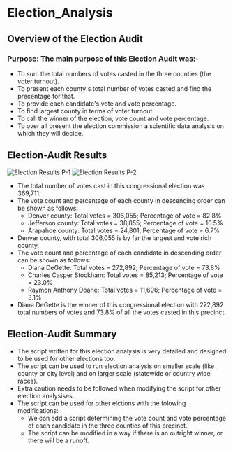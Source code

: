 # Election_Analysis
## Overview of the Election Audit
### Purpose: The main purpose of this Election Audit was:-
* To sum the total numbers of votes casted in the three counties (the voter turnout).
* To present each county's total number of votes casted and find the precentage for that.
* To provide each candidate's vote and vote percentage.
* To find largest county in terms of voter turnout.
* To call the winner of the election, vote count and vote percentage.
* To over all present the election commission a scientific data analysis on which they will decide.
## Election-Audit Results

![Election Results P-1](https://user-images.githubusercontent.com/89214854/136095610-c783e4b0-7226-46bb-be2b-a8ba4453b8d4.png)
![Election Results P-2](https://user-images.githubusercontent.com/89214854/136095653-a750b3b1-620c-4465-ace6-42fe6ab2d08e.png)


* The total number of votes cast in this congressional election was 369,711.
* The vote count and percentage of each county in descending order can be shown as follows:
    - Denver county: Total votes = 306,055; Percentage of vote = 82.8%
    - Jefferson county: Total votes = 38,855; Percentage of vote = 10.5%
    - Arapahoe county: Total votes = 24,801, Percentage of vote = 6.7%
* Denver county, with total 306,055 is by far the largest and vote rich county.
* The vote count and percentage of each candidate in descending order can be shown as follows:
    - Diana DeGette: Total votes = 272,892; Percentage of vote = 73.8%
    - Charles Casper Stockham: Total votes = 85,213; Percentage of vote = 23.0%
    - Raymon Anthony Doane: Total votes = 11,606; Percentage of vote = 3.1%
* Diana DeGette is the winner of this congressional election with 272,892 total numbers of votes and 73.8% of all the votes casted in this precinct.
## Election-Audit Summary
* The script written for this election analysis is very detailed and designed to be used for other elections too.
* The script can be used to run election analysis on smaller scale (like county or city level) and on larger scale (statewide or country wide races).
* Extra caution needs to be followed when modifying the script for other election analysises.
* The script can be used for other elctions with the folowing modifications:
    - We can add a script determining the vote count and vote percentage of each candidate in the three counties of this precinct.
    - The script can be modified in a way if there is an outright winner, or there will be a runoff.


